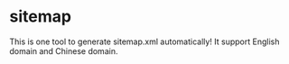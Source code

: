 # sitemap
This is one tool to generate sitemap.xml automatically! It support English domain and Chinese domain.
